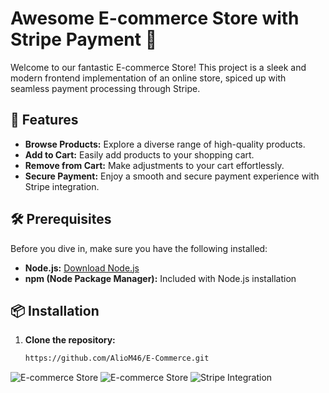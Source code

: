 # Awesome E-commerce Store with Stripe Payment 🌟

Welcome to our fantastic E-commerce Store! This project is a sleek and modern frontend implementation of an online store, spiced up with seamless payment processing through Stripe.

## 🚀 Features

- **Browse Products:** Explore a diverse range of high-quality products.
- **Add to Cart:** Easily add products to your shopping cart.
- **Remove from Cart:** Make adjustments to your cart effortlessly.
- **Secure Payment:** Enjoy a smooth and secure payment experience with Stripe integration.

## 🛠️ Prerequisites

Before you dive in, make sure you have the following installed:

- **Node.js:** [Download Node.js](https://nodejs.org/)
- **npm (Node Package Manager):** Included with Node.js installation

## 📦 Installation

1. **Clone the repository:**

   ```bash
   https://github.com/AlioM46/E-Commerce.git
   ```


![E-commerce Store](https://i.ibb.co/jL1nyqN/Screenshot-2023-12-18-000019.png)
![E-commerce Store](https://ibb.co/BgS0yvp)
![Stripe Integration](https://ibb.co/gDj3VN7)

